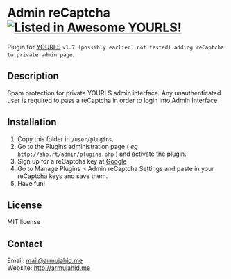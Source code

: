 Admin reCaptcha [![Listed in Awesome YOURLS!](https://img.shields.io/badge/Awesome-YOURLS-C5A3BE)](https://github.com/YOURLS/awesome-yourls/)
====================

Plugin for [YOURLS](http://yourls.org) `v1.7 (possibly earlier, not tested) adding reCaptcha to private admin page`. 

Description
-----------
Spam protection for private YOURLS admin interface. Any unauthenticated user is required to pass a reCaptcha in order to login into Admin Interface

Installation
------------
1. Copy this folder in `/user/plugins`.
2. Go to the Plugins administration page ( *eg* `http://sho.rt/admin/plugins.php` ) and activate the plugin.
3. Sign up for a reCaptcha key at [Google](https://www.google.com/recaptcha/admin)
4. Go to Manage Plugins > Admin reCaptcha Settings and paste in your reCaptcha keys and save them.
5. Have fun!

License
-------
MIT license

Contact
-------
Email: mail@armujahid.me\
Website: http://armujahid.me
